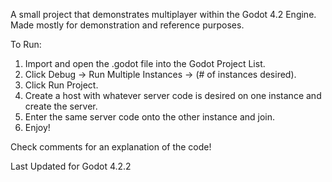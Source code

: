 A small project that demonstrates multiplayer within the Godot 4.2 Engine. 
Made mostly for demonstration and reference purposes.

To Run: 
1. Import and open the .godot file into the Godot Project List.
2. Click Debug -> Run Multiple Instances -> (# of instances desired).
3. Click Run Project.
4. Create a host with whatever server code is desired on one instance and create the server. 
5. Enter the same server code onto the other instance and join.
6. Enjoy!

Check comments for an explanation of the code!

Last Updated for Godot 4.2.2
